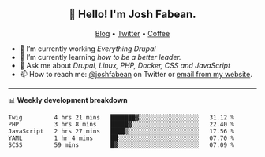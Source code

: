<h2 align="center">👋 Hello! I'm Josh Fabean.</h2>
<p align="center">
  <a href="https://joshfabean.com">Blog</a> •
  <a href="https://twitter.com/fabean">Twitter</a> •
  <a href="https://www.buymeacoffee.com/LSxne6Yr4">Coffee</a>
</p>

- 🔭 I’m currently working *Everything Drupal*
- 🌱 I’m currently learning *how to be a better leader.*
- 💬 Ask me about *Drupal, Linux, PHP, Docker, CSS and JavaScript*
- 📫 How to reach me: [@joshfabean](https://twitter.com/joshfabean) on Twitter or [email from my website](https://joshfabean.com).

-------

📊 **Weekly development breakdown**
<!--START_SECTION:waka-->
```text
Twig         4 hrs 21 mins   ███████▓░░░░░░░░░░░░░░░░░   31.12 % 
PHP          3 hrs 8 mins    █████▓░░░░░░░░░░░░░░░░░░░   22.40 % 
JavaScript   2 hrs 27 mins   ████▒░░░░░░░░░░░░░░░░░░░░   17.56 % 
YAML         1 hr 4 mins     ██░░░░░░░░░░░░░░░░░░░░░░░   07.70 % 
SCSS         59 mins         █▓░░░░░░░░░░░░░░░░░░░░░░░   07.09 % 
```
<!--END_SECTION:waka-->

<!--
**fabean/fabean** is a ✨ _special_ ✨ repository because its `README.md` (this file) appears on your GitHub profile.

Here are some ideas to get you started:

- 🔭 I’m currently working on ...
- 🌱 I’m currently learning ...
- 👯 I’m looking to collaborate on ...
- 🤔 I’m looking for help with ...
- 💬 Ask me about ...
- 📫 How to reach me: ...
- 😄 Pronouns: ...
- ⚡ Fun fact: ...
-->

